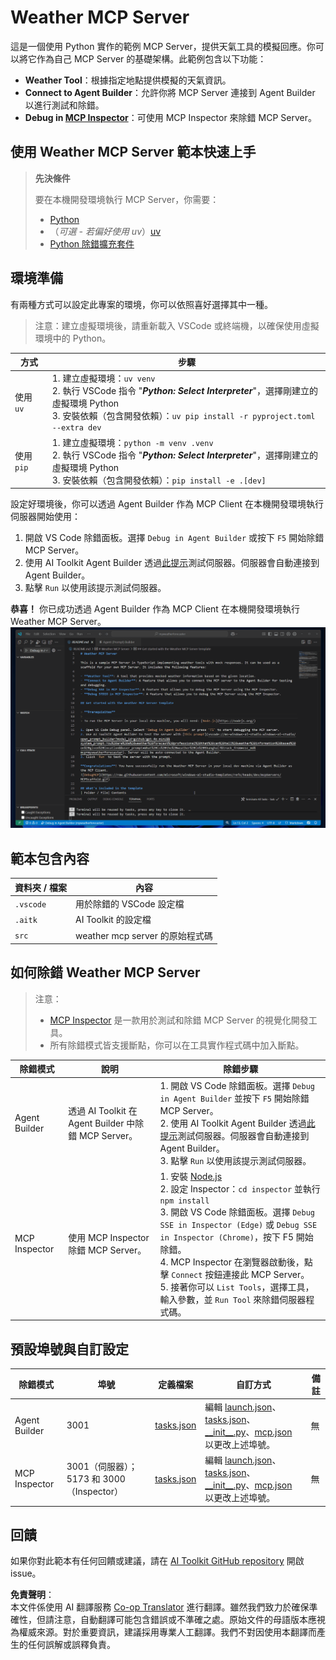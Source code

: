 <!--
CO_OP_TRANSLATOR_METADATA:
{
  "original_hash": "999c5e7623c1e2d5e5a07c2feb39eb67",
  "translation_date": "2025-07-14T08:24:09+00:00",
  "source_file": "10-StreamliningAIWorkflowsBuildingAnMCPServerWithAIToolkit/lab3/code/weather_mcp/README.md",
  "language_code": "mo"
}
-->
# Weather MCP Server

這是一個使用 Python 實作的範例 MCP Server，提供天氣工具的模擬回應。你可以將它作為自己 MCP Server 的基礎架構。此範例包含以下功能：

- **Weather Tool**：根據指定地點提供模擬的天氣資訊。
- **Connect to Agent Builder**：允許你將 MCP Server 連接到 Agent Builder 以進行測試和除錯。
- **Debug in [MCP Inspector](https://github.com/modelcontextprotocol/inspector)**：可使用 MCP Inspector 來除錯 MCP Server。

## 使用 Weather MCP Server 範本快速上手

> **先決條件**
>
> 要在本機開發環境執行 MCP Server，你需要：
>
> - [Python](https://www.python.org/)
> - （*可選 - 若偏好使用 uv*）[uv](https://github.com/astral-sh/uv)
> - [Python 除錯擴充套件](https://marketplace.visualstudio.com/items?itemName=ms-python.debugpy)

## 環境準備

有兩種方式可以設定此專案的環境，你可以依照喜好選擇其中一種。

> 注意：建立虛擬環境後，請重新載入 VSCode 或終端機，以確保使用虛擬環境中的 Python。

| 方式       | 步驟                                                                                  |
| ---------- | ------------------------------------------------------------------------------------- |
| 使用 `uv`  | 1. 建立虛擬環境：`uv venv` <br>2. 執行 VSCode 指令 "***Python: Select Interpreter***"，選擇剛建立的虛擬環境 Python <br>3. 安裝依賴（包含開發依賴）：`uv pip install -r pyproject.toml --extra dev` |
| 使用 `pip` | 1. 建立虛擬環境：`python -m venv .venv` <br>2. 執行 VSCode 指令 "***Python: Select Interpreter***"，選擇剛建立的虛擬環境 Python <br>3. 安裝依賴（包含開發依賴）：`pip install -e .[dev]` |

設定好環境後，你可以透過 Agent Builder 作為 MCP Client 在本機開發環境執行伺服器開始使用：
1. 開啟 VS Code 除錯面板。選擇 `Debug in Agent Builder` 或按下 `F5` 開始除錯 MCP Server。
2. 使用 AI Toolkit Agent Builder 透過[此提示](../../../../../../../../../../open_prompt_builder)測試伺服器。伺服器會自動連接到 Agent Builder。
3. 點擊 `Run` 以使用該提示測試伺服器。

**恭喜！** 你已成功透過 Agent Builder 作為 MCP Client 在本機開發環境執行 Weather MCP Server。
![DebugMCP](https://raw.githubusercontent.com/microsoft/windows-ai-studio-templates/refs/heads/dev/mcpServers/mcp_debug.gif)

## 範本包含內容

| 資料夾 / 檔案 | 內容                           |
| -------------- | ------------------------------ |
| `.vscode`      | 用於除錯的 VSCode 設定檔       |
| `.aitk`        | AI Toolkit 的設定檔            |
| `src`          | weather mcp server 的原始程式碼 |

## 如何除錯 Weather MCP Server

> 注意：
> - [MCP Inspector](https://github.com/modelcontextprotocol/inspector) 是一款用於測試和除錯 MCP Server 的視覺化開發工具。
> - 所有除錯模式皆支援斷點，你可以在工具實作程式碼中加入斷點。

| 除錯模式       | 說明                                   | 除錯步驟                                                                                                                         |
| -------------- | -------------------------------------- | -------------------------------------------------------------------------------------------------------------------------------- |
| Agent Builder  | 透過 AI Toolkit 在 Agent Builder 中除錯 MCP Server。 | 1. 開啟 VS Code 除錯面板。選擇 `Debug in Agent Builder` 並按下 `F5` 開始除錯 MCP Server。<br>2. 使用 AI Toolkit Agent Builder 透過[此提示](../../../../../../../../../../open_prompt_builder)測試伺服器。伺服器會自動連接到 Agent Builder。<br>3. 點擊 `Run` 以使用該提示測試伺服器。 |
| MCP Inspector | 使用 MCP Inspector 除錯 MCP Server。 | 1. 安裝 [Node.js](https://nodejs.org/)<br>2. 設定 Inspector：`cd inspector` 並執行 `npm install` <br>3. 開啟 VS Code 除錯面板。選擇 `Debug SSE in Inspector (Edge)` 或 `Debug SSE in Inspector (Chrome)`，按下 F5 開始除錯。<br>4. MCP Inspector 在瀏覽器啟動後，點擊 `Connect` 按鈕連接此 MCP Server。<br>5. 接著你可以 `List Tools`，選擇工具，輸入參數，並 `Run Tool` 來除錯伺服器程式碼。<br> |

## 預設埠號與自訂設定

| 除錯模式       | 埠號                         | 定義檔案                         | 自訂方式                                                                                     | 備註 |
| -------------- | ---------------------------- | -------------------------------- | -------------------------------------------------------------------------------------------- | ---- |
| Agent Builder  | 3001                         | [tasks.json](../../../../../../10-StreamliningAIWorkflowsBuildingAnMCPServerWithAIToolkit/lab3/code/weather_mcp/.vscode/tasks.json) | 編輯 [launch.json](../../../../../../10-StreamliningAIWorkflowsBuildingAnMCPServerWithAIToolkit/lab3/code/weather_mcp/.vscode/launch.json)、[tasks.json](../../../../../../10-StreamliningAIWorkflowsBuildingAnMCPServerWithAIToolkit/lab3/code/weather_mcp/.vscode/tasks.json)、[\_\_init\_\_.py](../../../../../../10-StreamliningAIWorkflowsBuildingAnMCPServerWithAIToolkit/lab3/code/weather_mcp/src/__init__.py)、[mcp.json](../../../../../../10-StreamliningAIWorkflowsBuildingAnMCPServerWithAIToolkit/lab3/code/weather_mcp/.aitk/mcp.json) 以更改上述埠號。 | 無   |
| MCP Inspector  | 3001（伺服器）；5173 和 3000（Inspector） | [tasks.json](../../../../../../10-StreamliningAIWorkflowsBuildingAnMCPServerWithAIToolkit/lab3/code/weather_mcp/.vscode/tasks.json) | 編輯 [launch.json](../../../../../../10-StreamliningAIWorkflowsBuildingAnMCPServerWithAIToolkit/lab3/code/weather_mcp/.vscode/launch.json)、[tasks.json](../../../../../../10-StreamliningAIWorkflowsBuildingAnMCPServerWithAIToolkit/lab3/code/weather_mcp/.vscode/tasks.json)、[\_\_init\_\_.py](../../../../../../10-StreamliningAIWorkflowsBuildingAnMCPServerWithAIToolkit/lab3/code/weather_mcp/src/__init__.py)、[mcp.json](../../../../../../10-StreamliningAIWorkflowsBuildingAnMCPServerWithAIToolkit/lab3/code/weather_mcp/.aitk/mcp.json) 以更改上述埠號。 | 無   |

## 回饋

如果你對此範本有任何回饋或建議，請在 [AI Toolkit GitHub repository](https://github.com/microsoft/vscode-ai-toolkit/issues) 開啟 issue。

**免責聲明**：  
本文件係使用 AI 翻譯服務 [Co-op Translator](https://github.com/Azure/co-op-translator) 進行翻譯。雖然我們致力於確保準確性，但請注意，自動翻譯可能包含錯誤或不準確之處。原始文件的母語版本應視為權威來源。對於重要資訊，建議採用專業人工翻譯。我們不對因使用本翻譯而產生的任何誤解或誤釋負責。